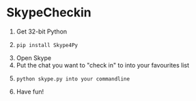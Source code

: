 SkypeCheckin
==============

1. Get 32-bit Python 
2. ```
   pip install Skype4Py
   ```
3. Open Skype
4. Put the chat you want to "check in" to into your favourites list
5. ```
   python skype.py into your commandline
   ```
6. Have fun!
